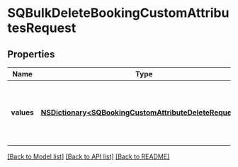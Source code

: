# SQBulkDeleteBookingCustomAttributesRequest

## Properties
Name | Type | Description | Notes
------------ | ------------- | ------------- | -------------
**values** | [**NSDictionary&lt;SQBookingCustomAttributeDeleteRequest&gt;***](SQBookingCustomAttributeDeleteRequest.md) | A map containing 1 to 25 individual Delete requests. For each request, provide an arbitrary ID that is unique for this &#x60;BulkDeleteBookingCustomAttributes&#x60; request and the information needed to delete a custom attribute. | 

[[Back to Model list]](../README.md#documentation-for-models) [[Back to API list]](../README.md#documentation-for-api-endpoints) [[Back to README]](../README.md)


